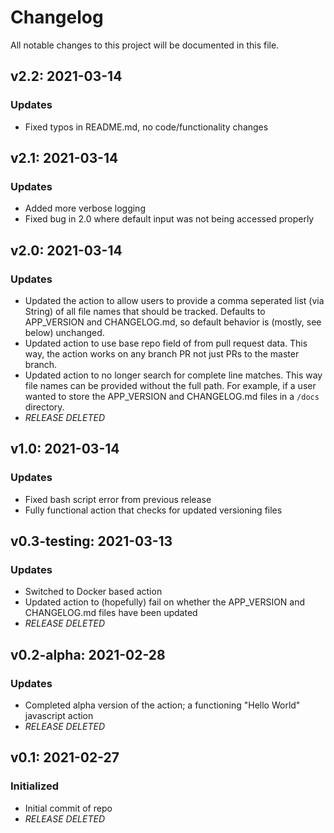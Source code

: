 # Changelog

All notable changes to this project will be documented in this file.

## v2.2: 2021-03-14
### Updates
 - Fixed typos in README.md, no code/functionality changes

## v2.1: 2021-03-14
### Updates
 - Added more verbose logging
 - Fixed bug in 2.0 where default input was not being accessed properly

## v2.0: 2021-03-14
### Updates
 - Updated the action to allow users to provide a comma seperated list (via String) of all file names that should be tracked. Defaults to APP_VERSION and CHANGELOG.md, so default behavior is (mostly, see below) unchanged.
 - Updated action to use base repo field of from pull request data. This way, the action works on any branch PR not just PRs to the master branch.
 - Updated action to no longer search for complete line matches. This way file names can be provided without the full path. For example, if a user wanted to store the APP_VERSION and CHANGELOG.md files in a `/docs` directory.
  - *RELEASE DELETED*

## v1.0: 2021-03-14
### Updates
 - Fixed bash script error from previous release
 - Fully functional action that checks for updated versioning files

## v0.3-testing: 2021-03-13
### Updates
 - Switched to Docker based action
 - Updated action to (hopefully) fail on whether the APP_VERSION and CHANGELOG.md files have been updated
  - *RELEASE DELETED*

## v0.2-alpha: 2021-02-28
### Updates
 - Completed alpha version of the action; a functioning "Hello World" javascript action
  - *RELEASE DELETED*

##  v0.1: 2021-02-27
### Initialized
 - Initial commit of repo
  - *RELEASE DELETED*